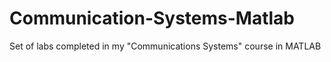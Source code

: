 # Communication-Systems-Matlab
Set of labs completed in my "Communications Systems" course in MATLAB
